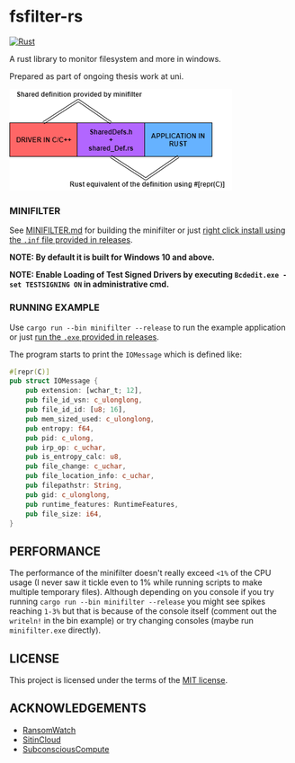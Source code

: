# fsfilter-rs

[![Rust](https://github.com/sn99/fsfilter-rs/actions/workflows/rust.yml/badge.svg)](https://github.com/sn99/fsfilter-rs/actions/workflows/rust.yml)

A rust library to monitor filesystem and more in windows.

Prepared as part of ongoing thesis work at uni.

![shared_def](readme_resources/shared_def.png)

### MINIFILTER

See [MINIFILTER.md](MINIFILTER.md) for building the minifilter or just [right click install using the `.inf` file
provided in releases](https://github.com/sn99/fsfilter-rs/releases/latest/download/snFilter.zip).

**NOTE: By default it is built for Windows 10 and above.**

**NOTE: Enable Loading of Test Signed Drivers by executing `Bcdedit.exe -set TESTSIGNING ON` in administrative cmd.**

### RUNNING EXAMPLE

Use `cargo run --bin minifilter --release` to run the example application or just [run the `.exe` provided in 
releases](https://github.com/sn99/fsfilter-rs/releases/latest/download/minifilter.exe).

The program starts to print the `IOMessage` which is defined like:

```rust
#[repr(C)]
pub struct IOMessage {
    pub extension: [wchar_t; 12],
    pub file_id_vsn: c_ulonglong,
    pub file_id_id: [u8; 16],
    pub mem_sized_used: c_ulonglong,
    pub entropy: f64,
    pub pid: c_ulong,
    pub irp_op: c_uchar,
    pub is_entropy_calc: u8,
    pub file_change: c_uchar,
    pub file_location_info: c_uchar,
    pub filepathstr: String,
    pub gid: c_ulonglong,
    pub runtime_features: RuntimeFeatures,
    pub file_size: i64,
}
```

## PERFORMANCE

The performance of the minifilter doesn't really exceed `<1%` of the CPU usage (I never saw it tickle even to 1% while
running scripts to make multiple temporary files). Although depending on you console if you try running
`cargo run --bin minifilter --release` you might see spikes reaching `1-3%` but that is because of the console itself (comment out
the `writeln!` in the bin example) or try changing consoles (maybe run `minifilter.exe` directly).

## LICENSE

This project is licensed under the terms of the [MIT license](LICENSE.md).

## ACKNOWLEDGEMENTS

- [RansomWatch](https://github.com/RafWu/RansomWatch)
- [SitinCloud](https://github.com/SitinCloud)
- [SubconsciousCompute](https://github.com/SubconsciousCompute)
